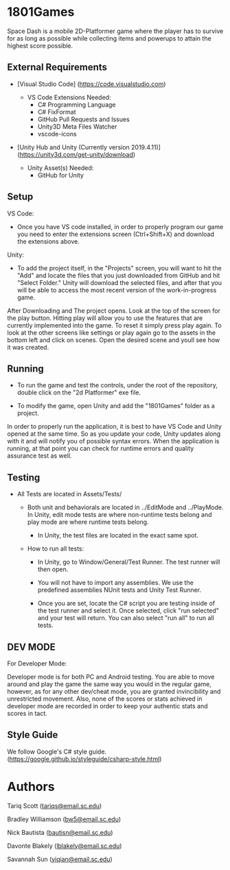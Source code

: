 # 1801Games

Space Dash is a mobile 2D-Platformer game where the player has to survive for as long as possible while collecting items and powerups to attain the highest score possible. 

## External Requirements
* [Visual Studio Code] (https://code.visualstudio.com) 
  * VS Code Extensions Needed:
    * C# Programming Language
    * C# FixFormat 
    * GitHub Pull Requests and Issues
    * Unity3D Meta Files Watcher 
    * vscode-icons

* [Unity Hub and Unity (Currently version 2019.4.11)] (https://unity3d.com/get-unity/download)
  * Unity Asset(s) Needed:
    * GitHub for Unity 

## Setup
VS Code:
 * Once you have VS code installed, in order to properly program our game you need to enter the extensions screen (Ctrl+Shift+X) and download the extensions above.

Unity:
 * To add the project itself, in the "Projects" screen, you will want to hit the "Add" and locate the files that you just downloaded from GitHub and hit "Select Folder." Unity will download the selected files, and after that you will be able to access the most recent version of the work-in-progress game. 
 
 After Downloading and The project opens. Look at the top of the screen for the play button. Hitting play will allow you to use the features that are currently implemented into the game. To reset it simply press play again. To look at the other screens like settings or play again go to the assets in the bottom left and click on scenes. Open the desired scene and youll see how it was created. 

## Running 
* To run the game and test the controls, under the root of the repository, double click on the "2d Platformer" exe file.

* To modify the game, open Unity and add the "1801Games" folder as a project.

In order to properly run the application, it is best to have VS Code and Unity opened at the same time. So as you update your code, Unity updates along with it and will notify you of possible syntax errors. When the application is running, at that point you can check for runtime errors and quality assurance test as well. 

## Testing
* All Tests are located in Assets/Tests/

    * Both unit and behaviorals are located in ../EditMode and ../PlayMode. In Unity, edit mode tests are where non-runtime tests belong and play mode are where runtime tests belong.
    
        * In Unity, the test files are located in the exact same spot.
    
    * How to run all tests:
    
        * In Unity, go to Window/General/Test Runner. The test runner will then open.
        
        * You will not have to import any assemblies. We use the predefined assemblies NUnit tests and Unity Test Runner.
        
        * Once you are set, locate the C# script you are testing inside of the test runner and select it. Once selected, click "run selected" and your test will return. You can also select "run all" to run all tests.

## DEV MODE
For Developer Mode:

Developer mode is for both PC and Android testing. You are able to move around and play the game the same way you would in the regular game, however, as for any other dev/cheat
mode, you are granted invincibility and unrestricted movement. Also, none of the scores or stats achieved in developer mode are recorded in order to keep your authentic stats
and scores in tact. 


## Style Guide
We follow Google's C# style guide. (https://google.github.io/styleguide/csharp-style.html)

# Authors

Tariq Scott (tariqs@email.sc.edu)

Bradley Williamson (bw5@email.sc.edu)

Nick Bautista (bautisn@email.sc.edu)

Davonte Blakely (lblakely@email.sc.edu)

Savannah Sun (yiqian@email.sc.edu)
